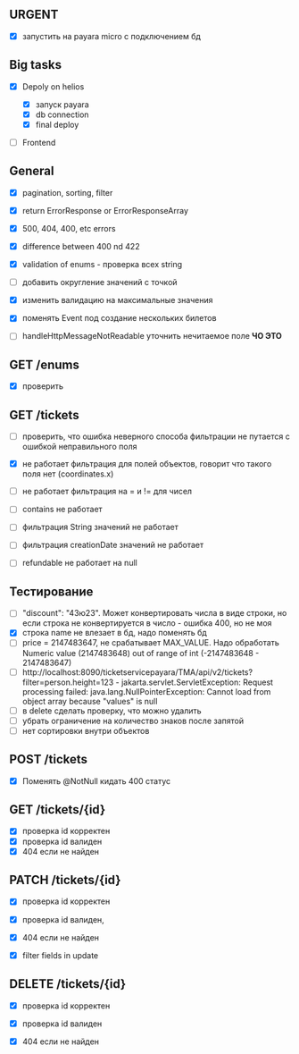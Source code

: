 ## URGENT
- [x] запустить на payara micro с подключением бд


## Big tasks
- [x] Depoly on helios
  - [x] запуск payara
  - [x] db connection
  - [x] final deploy
- [ ] Frontend


## General
- [x] pagination, sorting, filter
- [x] return ErrorResponse or ErrorResponseArray
- [x] 500, 404, 400, etc errors
- [x] difference between 400 nd 422
- [x] validation of enums - проверка всех string
- [ ] добавить округление значений с точкой
- [x] изменить валидацию на максимальные значения
- [x] поменять Event под создание нескольких билетов
- [ ] handleHttpMessageNotReadable уточнить нечитаемое поле **ЧО ЭТО**


## GET /enums
- [x] проверить

## GET /tickets
- [ ] проверить, что ошибка неверного способа фильтрации не путается с ошибкой неправильного поля
- [x] не работает фильтрация для полей объектов, говорит что такого поля нет (coordinates.x)
- [ ] не работает фильтрация на = и != для чисел
- [ ] contains не работает
- [ ] фильтрация String значений не работает
- [ ] фильтрация creationDate значений не работает
- [ ] refundable не работает на null


## Тестирование
- [ ] "discount": "43ю23". Может конвертировать числа в виде строки, но если строка не конвертируется в число - ошибка 400, но не моя
- [x] строка name не влезает в бд, надо поменять бд
- [ ] price = 2147483647, не срабатывает MAX_VALUE. Надо обработать Numeric value (2147483648) out of range of int (-2147483648 - 2147483647)
- [ ] http://localhost:8090/ticketservicepayara/TMA/api/v2/tickets?filter=person.height=123 - jakarta.servlet.ServletException: Request processing failed: java.lang.NullPointerException: Cannot load from object array because "values" is null
- [ ] в delete сделать проверку, что можно удалить
- [ ] убрать ограничение на количество знаков после запятой
- [ ] нет сортировки внутри объектов

## POST /tickets
- [x] Поменять @NotNull кидать 400 статус

## GET /tickets/{id}
- [x] проверка id корректен
- [x] проверка id валиден
- [x] 404 если не найден

## PATCH /tickets/{id} 
- [x] проверка id корректен
- [x] проверка id валиден, 
- [x] 404 если не найден
- [x] filter fields in update


## DELETE /tickets/{id}
- [x] проверка id корректен
- [x] проверка id валиден
- [x] 404 если не найден



